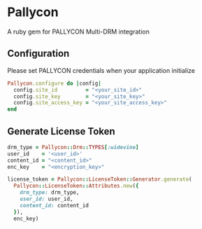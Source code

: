 # Pallycon
A ruby gem for PALLYCON Multi-DRM integration

## Configuration
Please set PALLYCON credentials when your application initialize
```ruby
Pallycon.configure do |config|
  config.site_id         = "<your_site_id>"
  config.site_key        = "<your_site_key>"
  config.site_access_key = "<your_site_access_key>"
end
```

## Generate License Token
```ruby
drm_type = Pallycon::Drm::TYPES[:widevine]
user_id    = '<user_id>'
content_id = "<content_id>"
enc_key    = "<encryption_key>"

license_token = Pallycon::LicenseToken::Generator.generate(
  Pallycon::LicenseToken::Attributes.new({
    drm_type: drm_type,
    user_id: user_id,
    content_id: content_id
  }),
  enc_key)
```